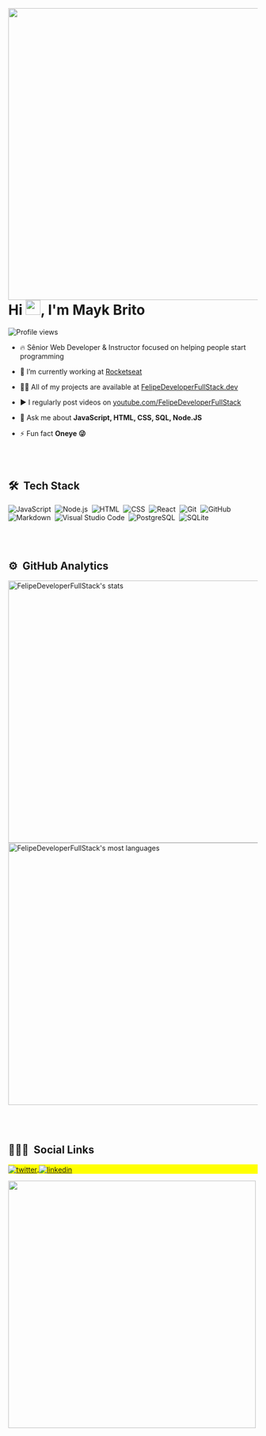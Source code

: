 
<img align="right" height="590em" src="https://raw.githubusercontent.com/gist/FelipeDeveloperFullStack/45f634874ebbacaa8ce4fcacce3f1300/raw/f13673a4d813ace31ae3071a14541db79fa0b046/cardsvggithubprofile.svg"/>
<h1 align="left">Hi <img src="https://raw.githubusercontent.com/kaueMarques/kaueMarques/master/hi.gif" width="30px">, I'm Mayk Brito</h1>
<p align="left"> <img src="https://komarev.com/ghpvc/?username=FelipeDeveloperFullStack&color=yellow" alt="Profile views" /> </p>

- 🔥 Sênior Web Developer & Instructor focused on helping people start programming 

- 🔭 I’m currently working at [Rocketseat](https://github.com/Rocketseat)

- 👨‍💻 All of my projects are available at [FelipeDeveloperFullStack.dev](https://FelipeDeveloperFullStack.dev)

- ▶️ I regularly post videos on [youtube.com/FelipeDeveloperFullStack](https://youtube.com/FelipeDeveloperFullStack)

- 💬 Ask me about **JavaScript, HTML, CSS, SQL, Node.JS**

- ⚡ Fun fact **Oneye 😜**

<br><br>

## 🛠 &nbsp;Tech Stack

![JavaScript](https://img.shields.io/badge/-JavaScript-05122A?style=flat&logo=javascript)&nbsp;
![Node.js](https://img.shields.io/badge/-Node.js-05122A?style=flat&logo=node.js)&nbsp;
![HTML](https://img.shields.io/badge/-HTML-05122A?style=flat&logo=HTML5)&nbsp;
![CSS](https://img.shields.io/badge/-CSS-05122A?style=flat&logo=CSS3&logoColor=1572B6)&nbsp;
![React](https://img.shields.io/badge/-React-05122A?style=flat&logo=react)&nbsp;
![Git](https://img.shields.io/badge/-Git-05122A?style=flat&logo=git)&nbsp;
![GitHub](https://img.shields.io/badge/-GitHub-05122A?style=flat&logo=github)&nbsp;
![Markdown](https://img.shields.io/badge/-Markdown-05122A?style=flat&logo=markdown)&nbsp;
![Visual Studio Code](https://img.shields.io/badge/-Visual%20Studio%20Code-05122A?style=flat&logo=visual-studio-code&logoColor=007ACC)&nbsp;
![PostgreSQL](https://img.shields.io/badge/-PostgreSQL-05122A?style=flat&logo=postgresql)&nbsp;
![SQLite](https://img.shields.io/badge/-SQLite-05122A?style=flat&logo=sqlite)&nbsp;

<br><br>

## ⚙️ &nbsp;GitHub Analytics

<p align="left">
<img width="530em" src="https://github-readme-stats.vercel.app/api?username=FelipeDeveloperFullStack&show_icons=true&theme=vision-friendly-dark" alt="FelipeDeveloperFullStack's stats"/>
<img width="530em" src="https://github-readme-stats.vercel.app/api/top-langs/?username=FelipeDeveloperFullStack&layout=compact&theme=vision-friendly-dark" alt="FelipeDeveloperFullStack's most languages"/>
</p>

<br><br>

## 👨🏽‍🦲 &nbsp;Social Links

<p align="left" style="background:yellow">
  <a href="https://twitter.com/felipemigueldsa" target="_blank">
    <img align="center" src="https://img.shields.io/badge/-FelipeDeveloperFullStack-05122A?style=flat&logo=twitter" alt="twitter"/>  
  </a>
  <a href="https://www.linkedin.com/in/felipedeveloperfullstack" target="_blank">
    <img align="center" src="https://img.shields.io/badge/-FelipeDeveloperFullStack-05122A?style=flat&logo=linkedin" alt="linkedin"/>
  </a>
</p>

<img width="500em" src="https://github-readme-twitter-gazf.vercel.app/api?id=felipemigueldsa&layout=wide&show_reply=off&show_retweet=off" />


<!--
**FelipeDeveloperFullStack/FelipeDeveloperFullStack** is a ✨ _special_ ✨ repository because its `README.md` (this file) appears on your GitHub profile.

Here are some ideas to get you started:

- 🔭 I’m currently working on ...
- 🌱 I’m currently learning ...
- 👯 I’m looking to collaborate on ...
- 🤔 I’m looking for help with ...
- 💬 Ask me about ...
- 📫 How to reach me: ...
- 😄 Pronouns: ...
- ⚡ Fun fact: ...
-->
